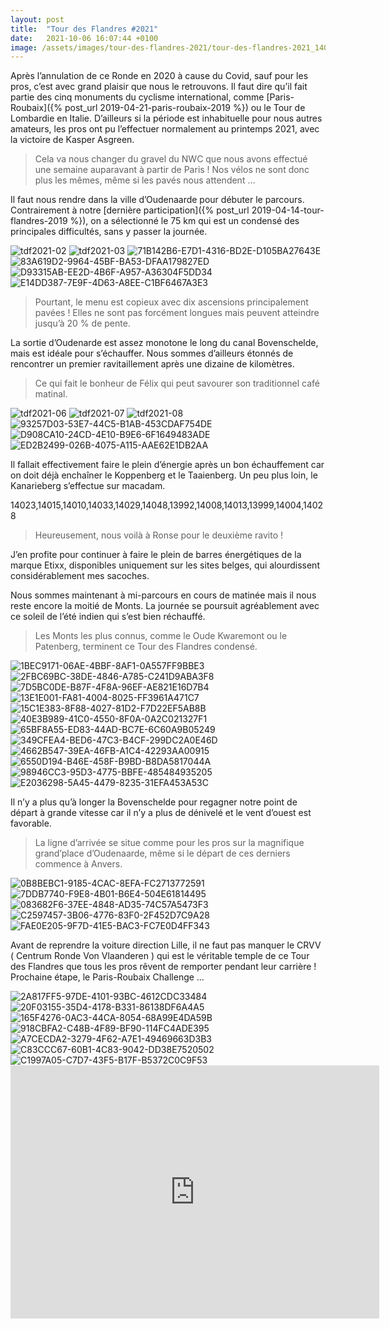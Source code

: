 ```yaml
---
layout: post
title:  "Tour des Flandres #2021"
date:   2021-10-06 16:07:44 +0100
image: /assets/images/tour-des-flandres-2021/tour-des-flandres-2021_14048.jpg
---
```

Après l’annulation de ce Ronde en 2020 à cause du Covid, sauf pour les pros, c’est avec grand plaisir que nous le retrouvons.
Il faut dire qu’il fait partie des cinq monuments du cyclisme international, comme [Paris-Roubaix]({% post_url 2019-04-21-paris-roubaix-2019 %}) ou le Tour de Lombardie en Italie.
D’ailleurs si la période est inhabituelle pour nous autres amateurs, les pros ont pu l’effectuer normalement au printemps 2021, avec la victoire de Kasper Asgreen.
> Cela va nous changer du gravel du NWC que nous avons effectué une semaine auparavant à partir de Paris !
Nos vélos ne sont donc plus les mêmes, même si les pavés nous attendent …

Il faut nous rendre dans la ville d’Oudenaarde pour débuter le parcours.
Contrairement à notre [dernière participation]({% post_url 2019-04-14-tour-flandres-2019 %})</a>, on a sélectionné le 75 km qui est un condensé des principales difficultés, sans y passer la journée.

<div class="gallery-box">
  <div class="gallery">
<img src="/assets/images/tour-des-flandres-2021/tour-des-flandres-2021_13971.jpg" title="Oudenaarde" alt="tdf2021-02" >
<img src="/assets/images/tour-des-flandres-2021/tour-des-flandres-2021_13972.jpg" title="" alt="tdf2021-03" >
<img src="/assets/images/tour-des-flandres-2021/tour-des-flandres-2021_14016.jpg" title="" alt="71B142B6-E7D1-4316-BD2E-D105BA27643E" >
<img src="/assets/images/tour-des-flandres-2021/tour-des-flandres-2021_14018.jpg" title="" alt="83A619D2-9964-45BF-BA53-DFAA179827ED" >
<img src="/assets/images/tour-des-flandres-2021/tour-des-flandres-2021_14044.jpg" title="" alt="D93315AB-EE2D-4B6F-A957-A36304F5DD34" >
<img src="/assets/images/tour-des-flandres-2021/tour-des-flandres-2021_14046.jpg" title="Le Tour des Flandres " alt="E14DD387-7E9F-4D63-A8EE-C1BF6467A3E3" >
</div>
</div>

> Pourtant, le menu est copieux avec dix ascensions principalement pavées !
Elles ne sont pas forcément longues mais peuvent atteindre jusqu’à 20 % de pente.

La sortie d’Oudenarde est assez monotone le long du canal Bovenschelde, mais est idéale pour s’échauffer.
Nous sommes d’ailleurs étonnés de rencontrer un premier ravitaillement après une dizaine de kilomètres.
> Ce qui fait le bonheur de Félix qui peut savourer son traditionnel café matinal.

<div class="gallery-box">
  <div class="gallery">
<img src="/assets/images/tour-des-flandres-2021/tour-des-flandres-2021_13973.jpg" title="Bovenschelde " alt="tdf2021-06" >
<img src="/assets/images/tour-des-flandres-2021/tour-des-flandres-2021_13974.jpg" title="" alt="tdf2021-07" >
<img src="/assets/images/tour-des-flandres-2021/tour-des-flandres-2021_13976.jpg" title="" alt="tdf2021-08" >
<img src="/assets/images/tour-des-flandres-2021/tour-des-flandres-2021_14032.jpg" title="" alt="93257D03-53E7-44C5-B1AB-453CDAF754DE" >
<img src="/assets/images/tour-des-flandres-2021/tour-des-flandres-2021_14043.jpg" title="" alt="D908CA10-24CD-4E10-B9E6-6F1649483ADE" >
<img src="/assets/images/tour-des-flandres-2021/tour-des-flandres-2021_14050.jpg" title="" alt="ED2B2499-026B-4075-A115-AAE62E1DB2AA" >
</div>
</div>

Il fallait effectivement faire le plein d’énergie après un bon échauffement car on doit déjà enchaîner le Koppenberg et le Taaienberg.
Un peu plus loin, le Kanarieberg s’effectue sur macadam.

14023,14015,14010,14033,14029,14048,13992,14008,14013,13999,14004,14028

> Heureusement, nous voilà à Ronse pour le deuxième ravito !

J’en profite pour continuer à faire le plein de barres énergétiques de la marque Etixx, disponibles uniquement sur les sites belges, qui alourdissent considérablement mes sacoches.

Nous sommes maintenant à mi-parcours en cours de matinée mais il nous reste encore la moitié de Monts.
La journée se poursuit agréablement avec ce soleil de l’été indien qui s’est bien réchauffé.
> Les Monts les plus connus, comme le Oude Kwaremont ou le Patenberg, terminent ce Tour des Flandres condensé.

<div class="gallery-box">
  <div class="gallery">
<img src="/assets/images/tour-des-flandres-2021/tour-des-flandres-2021_13992.jpg" title="Kanarieberg" alt="1BEC9171-06AE-4BBF-8AF1-0A557FF9BBE3" >
<img src="/assets/images/tour-des-flandres-2021/tour-des-flandres-2021_13999.jpg" title="" alt="2FBC69BC-38DE-4846-A785-C241D9ABA3F8" >
<img src="/assets/images/tour-des-flandres-2021/tour-des-flandres-2021_14004.jpg" title="" alt="7D5BC0DE-B87F-4F8A-96EF-AE821E16D7B4" >
<img src="/assets/images/tour-des-flandres-2021/tour-des-flandres-2021_14008.jpg" title="" alt="13E1E001-FA81-4004-8025-FF3961A471C7" >
<img src="/assets/images/tour-des-flandres-2021/tour-des-flandres-2021_14010.jpg" title="" alt="15C1E383-8F88-4027-81D2-F7D22EF5AB8B" >
<img src="/assets/images/tour-des-flandres-2021/tour-des-flandres-2021_14013.jpg" title="" alt="40E3B989-41C0-4550-8F0A-0A2C021327F1" >
<img src="/assets/images/tour-des-flandres-2021/tour-des-flandres-2021_14015.jpg" title="" alt="65BF8A55-ED83-44AD-BC7E-6C60A9B05249" >
<img src="/assets/images/tour-des-flandres-2021/tour-des-flandres-2021_14023.jpg" title="" alt="349CFEA4-BED6-47C3-B4CF-299DC2A0E46D" >
<img src="/assets/images/tour-des-flandres-2021/tour-des-flandres-2021_14028.jpg" title="" alt="4662B547-39EA-46FB-A1C4-42293AA00915" >
<img src="/assets/images/tour-des-flandres-2021/tour-des-flandres-2021_14029.jpg" title="" alt="6550D194-B46E-458F-B9BD-B8DA5817044A" >
<img src="/assets/images/tour-des-flandres-2021/tour-des-flandres-2021_14033.jpg" title="" alt="98946CC3-95D3-4775-BBFE-485484935205" >
<img src="/assets/images/tour-des-flandres-2021/tour-des-flandres-2021_14048.jpg" title="Kruisberg" alt="E2036298-5A45-4479-8235-31EFA453A53C" >
</div>
</div>

Il n’y a plus qu’à longer la Bovenschelde pour regagner notre point de départ à grande vitesse car il n’y a plus de dénivelé et le vent d’ouest est favorable.
> La ligne d’arrivée se situe comme pour les pros sur la magnifique grand’place d’Oudenaarde, même si le départ de ces derniers commence à Anvers.

<div class="gallery-box">
  <div class="gallery">
<img src="/assets/images/tour-des-flandres-2021/tour-des-flandres-2021_13990.jpg" title="Oudenaarde " alt="0B8BEBC1-9185-4CAC-8EFA-FC2713772591" >
<img src="/assets/images/tour-des-flandres-2021/tour-des-flandres-2021_14005.jpg" title="" alt="7DDB7740-F9E8-4B01-B6E4-504E61814495" >
<img src="/assets/images/tour-des-flandres-2021/tour-des-flandres-2021_14031.jpg" title="Grand’Place" alt="083682F6-37EE-4848-AD35-74C57A5473F3" >
<img src="/assets/images/tour-des-flandres-2021/tour-des-flandres-2021_14039.jpg" title="Finish" alt="C2597457-3B06-4776-83F0-2F452D7C9A28" >
<img src="/assets/images/tour-des-flandres-2021/tour-des-flandres-2021_14051.jpg" title="" alt="FAE0E205-9F7D-41E5-BAC3-FC7E0D4FF343" >
</div>
</div>

Avant de reprendre la voiture direction Lille, il ne faut pas manquer le CRVV ( Centrum Ronde Von Vlaanderen ) qui est le véritable temple de ce Tour des Flandres que tous les pros rêvent de remporter pendant leur carrière !
Prochaine étape, le Paris-Roubaix Challenge …

<div class="gallery-box">
  <div class="gallery">
<img src="/assets/images/tour-des-flandres-2021/tour-des-flandres-2021_13996.jpg" title="" alt="2A817FF5-97DE-4101-93BC-4612CDC33484" >
<img src="/assets/images/tour-des-flandres-2021/tour-des-flandres-2021_14011.jpg" title="" alt="20F03155-35D4-4178-B331-86138DF6A4A5" >
<img src="/assets/images/tour-des-flandres-2021/tour-des-flandres-2021_14021.jpg" title="" alt="165F4276-0AC3-44CA-8054-68A99E4DA59B" >
<img src="/assets/images/tour-des-flandres-2021/tour-des-flandres-2021_14025.jpg" title="" alt="918CBFA2-C48B-4F89-BF90-114FC4ADE395" >
<img src="/assets/images/tour-des-flandres-2021/tour-des-flandres-2021_14034.jpg" title="" alt="A7CECDA2-3279-4F62-A7E1-49469663D3B3" >
<img src="/assets/images/tour-des-flandres-2021/tour-des-flandres-2021_14037.jpg" title="" alt="C83CCC67-60B1-4C83-9042-DD38E7520502" >
<img src="/assets/images/tour-des-flandres-2021/tour-des-flandres-2021_14038.jpg" title="" alt="C1997A05-C7D7-43F5-B17F-B5372C0C9F53" >
</div>
</div>

<center><iframe src="https://www.strava.com/activities/5979782964/embed/596b4bbf04f45c0a1b71521fa77a06f581606f27" width="590" height="405" frameborder="0" scrolling="no"></iframe></center><center> </center>















